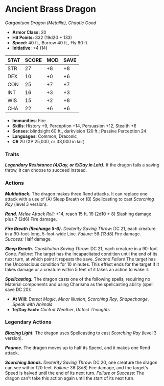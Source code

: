 # Ancient Brass Dragon

*Gargantuan Dragon (Metallic), Chaotic Good*

- **Armor Class:** 20
- **Hit Points:** 332 (19d20 + 133)
- **Speed:** 40 ft., Burrow 40 ft., Fly 80 ft.
- **Initiative**: +4 (14)

|STAT|SCORE|MOD|SAVE|
| --- | --- | --- | ---- |
| STR | 27 | +8 | +8 |
| DEX | 10 | +0 | +6 |
| CON | 25 | +7 | +7 |
| INT | 16 | +3 | +3 |
| WIS | 15 | +2 | +8 |
| CHA | 22 | +6 | +6 |

- **Immunities**: Fire
- **Skills**: History +9, Perception +14, Persuasion +12, Stealth +6
- **Senses**: blindsight 60 ft., darkvision 120 ft.; Passive Perception 24
- **Languages**: Common, Draconic
- **CR** 20 (XP 25,000, or 33,000 in lair)

### Traits

***Legendary Resistance (4/Day, or 5/Day in Lair).*** If the dragon fails a saving throw, it can choose to succeed instead.


### Actions

***Multiattack.*** The dragon makes three Rend attacks. It can replace one attack with a use of (A) Sleep Breath or (B) Spellcasting to cast *Scorching Ray* (level 3 version).

***Rend.*** *Melee Attack Roll:* +14, reach 15 ft. 19 (2d10 + 8) Slashing damage plus 7 (2d6) Fire damage.

***Fire Breath (Recharge 5-6).*** *Dexterity Saving Throw*: DC 21, each creature in a 90-foot-long, 5-foot-wide Line. *Failure:*  58 (13d8) Fire damage. *Success:*  Half damage.

***Sleep Breath.*** *Constitution Saving Throw*: DC 21, each creature in a 90-foot Cone. *Failure:*  The target has the Incapacitated condition until the end of its next turn, at which point it repeats the save. *Second Failure* The target has the Unconscious condition for 10 minutes. This effect ends for the target if it takes damage or a creature within 5 feet of it takes an action to wake it.

***Spellcasting.*** The dragon casts one of the following spells, requiring no Material components and using Charisma as the spellcasting ability (spell save DC 20):

- **At Will:** *Detect Magic*, *Minor Illusion*, *Scorching Ray*, *Shapechange*, *Speak with Animals*
- **1e/Day Each:** *Control Weather*, *Detect Thoughts*

### Legendary Actions

***Blazing Light.*** The dragon uses Spellcasting to cast *Scorching Ray* (level 3 version).

***Pounce.*** The dragon moves up to half its Speed, and it makes one Rend attack.

***Scorching Sands.*** *Dexterity Saving Throw*: DC 20, one creature the dragon can see within 120 feet. *Failure:*  36 (8d8) Fire damage, and the target's Speed is halved until the end of its next turn. *Failure or Success*:  The dragon can't take this action again until the start of its next turn.
